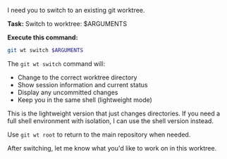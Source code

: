 I need you to switch to an existing git worktree.

**Task:** Switch to worktree: $ARGUMENTS

**Execute this command:**
```bash
git wt switch $ARGUMENTS
```

The `git wt switch` command will:
- Change to the correct worktree directory
- Show session information and current status
- Display any uncommitted changes
- Keep you in the same shell (lightweight mode)

This is the lightweight version that just changes directories. If you need a full shell environment with isolation, I can use the shell version instead.

Use `git wt root` to return to the main repository when needed.

After switching, let me know what you'd like to work on in this worktree.
